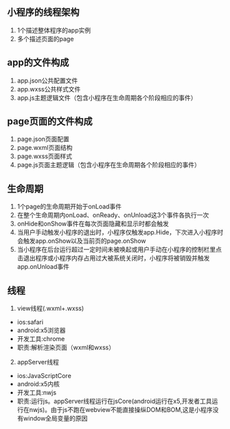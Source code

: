## 小程序的线程架构
   1. 1个描述整体程序的app实例  
   2. 多个描述页面的page

## app的文件构成
   1. app.json公共配置文件   
   2. app.wxss公共样式文件  
   3. app.js主题逻辑文件（包含小程序在生命周期各个阶段相应的事件）  

## page页面的文件构成
   1. page.json页面配置
   2. page.wxml页面结构  
   3. page.wxss页面样式
   4. page.js页面主题逻辑（包含小程序在生命周期各个阶段相应的事件）     

## 生命周期
   1. 1个page的生命周期开始于onLoad事件  
   2. 在整个生命周期内onLoad、onReady、onUnload这3个事件各执行一次  
   3. onHide和onShow事件在每次页面隐藏和显示时都会触发  
   4. 当用户手动触发小程序的退出时，小程序仅触发app.Hide，下次进入小程序时会触发app.onShow以及当前页的page.onShow  
   5. 当小程序在后台运行超过一定时间未被唤起或用户手动在小程序的控制栏里点击退出程序或小程序内存占用过大被系统关闭时，小程序将被销毁并触发app.onUnload事件   

## 线程
   1. view线程(.wxml+.wxss)
   * ios:safari
   * android:x5浏览器
   * 开发工具:chrome
   * 职责:解析渲染页面（wxml和wxss）

   2. appServer线程
   * ios:JavaScriptCore
   * android:x5内核
   * 开发工具:nwjs
   * 职责:运行js。appServer线程运行在jsCore(android运行在x5,开发者工具运行在nwjs)。由于js不跑在webview不能直接操纵DOM和BOM,这是小程序没有window全局变量的原因


